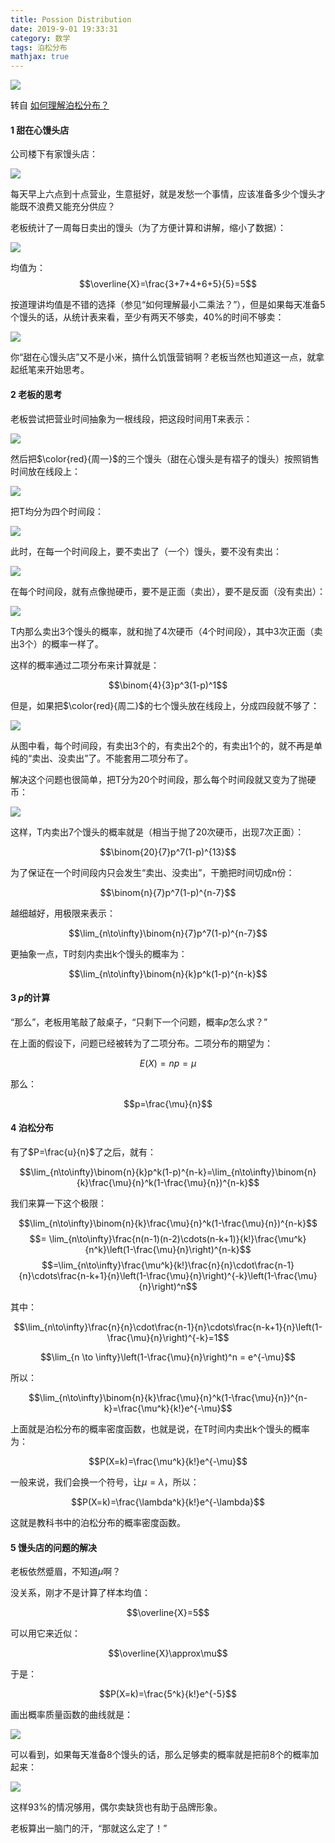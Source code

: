 ```yaml
---
title: Possion Distribution
date: 2019-9-01 19:33:31
category: 数学
tags: 泊松分布
mathjax: true
---
```


![](http://sasnrd.com/wp-content/uploads/2017/08/Poisson_PMF.png)

<!-- more -->

转自 [如何理解泊松分布？](https://www.matongxue.com/madocs/858/)

#### 1 甜在心馒头店
公司楼下有家馒头店：

![](https://img-blog.csdn.net/20180720091046462?watermark/2/text/aHR0cHM6Ly9ibG9nLmNzZG4ubmV0L2NjbnRfMjAxMg==/font/5a6L5L2T/fontsize/400/fill/I0JBQkFCMA==/dissolve/70)

每天早上六点到十点营业，生意挺好，就是发愁一个事情，应该准备多少个馒头才能既不浪费又能充分供应？

老板统计了一周每日卖出的馒头（为了方便计算和讲解，缩小了数据）：


![](https://www.zhihu.com/equation?tex=%5Cbegin%7Barray%7D%7Bc%7Cc%7D%20%5Cqquad%5Cqquad%26%5Cqquad%E9%94%80%E5%94%AE%5Cqquad%5C%5C%5Chline%5Ccolor%7BSkyBlue%7D%7B%E5%91%A8%E4%B8%80%7D%26%203%20%5C%5C%20%5Chline%20%5Ccolor%7Bblue%7D%7B%E5%91%A8%E4%BA%8C%7D%26%207%20%5C%5C%20%5Chline%20%5Ccolor%7Borange%7D%7B%E5%91%A8%E4%B8%89%7D%264%5C%5C%5Chline%20%5Ccolor%7BGoldenrod%7D%7B%E5%91%A8%E5%9B%9B%7D%266%5C%5C%20%5Chline%20%5Ccolor%7Bgreen%7D%7B%E5%91%A8%E4%BA%94%7D%265%5C%5C%5Cend%7Barray%7D%5C%5C)

均值为：
$$\overline{X}=\frac{3+7+4+6+5}{5}=5$$

按道理讲均值是不错的选择（参见“如何理解最小二乘法？”），但是如果每天准备5个馒头的话，从统计表来看，至少有两天不够卖，$40\%$的时间不够卖：


![](https://www.zhihu.com/equation?tex=%5Cbegin%7Barray%7D%7Bc%7Cc%7D%5Cqquad%5Cqquad%26%5Cqquad%E9%94%80%E5%94%AE%5Cqquad%26%5Cquad%E5%A4%87%E8%B4%A7%E4%BA%94%E4%B8%AA%5C%5C%5Chline%5Ccolor%7BSkyBlue%7D%7B%E5%91%A8%E4%B8%80%7D%26%203%20%5C%5C%5Chline%20%5Ccolor%7Bblue%7D%7B%E5%91%A8%E4%BA%8C%7D%26%207%26%5Ccolor%7Bred%7D%7B%E4%B8%8D%E5%A4%9F%7D%20%5C%5C%20%5Chline%20%5Ccolor%7Borange%7D%7B%E5%91%A8%E4%B8%89%7D%264%5C%5C%20%5Chline%20%5Ccolor%7BGoldenrod%7D%7B%E5%91%A8%E5%9B%9B%7D%266%26%5Ccolor%7Bred%7D%7B%E4%B8%8D%E5%A4%9F%7D%5C%5C%5Chline%20%5Ccolor%7Bgreen%7D%7B%E5%91%A8%E4%BA%94%7D%265%5C%5C%5Cend%7Barray%7D%5C%5C)

你“甜在心馒头店”又不是小米，搞什么饥饿营销啊？老板当然也知道这一点，就拿起纸笔来开始思考。

#### 2 老板的思考
老板尝试把营业时间抽象为一根线段，把这段时间用T来表示：

![](https://img-blog.csdn.net/2018072009112033?watermark/2/text/aHR0cHM6Ly9ibG9nLmNzZG4ubmV0L2NjbnRfMjAxMg==/font/5a6L5L2T/fontsize/400/fill/I0JBQkFCMA==/dissolve/70)

然后把$\color{red}{周一}$的三个馒头（甜在心馒头是有褶子的馒头）按照销售时间放在线段上：

![](https://img-blog.csdn.net/20180720091134821?watermark/2/text/aHR0cHM6Ly9ibG9nLmNzZG4ubmV0L2NjbnRfMjAxMg==/font/5a6L5L2T/fontsize/400/fill/I0JBQkFCMA==/dissolve/70)

把T均分为四个时间段：

![](https://img-blog.csdn.net/2018072009114717?watermark/2/text/aHR0cHM6Ly9ibG9nLmNzZG4ubmV0L2NjbnRfMjAxMg==/font/5a6L5L2T/fontsize/400/fill/I0JBQkFCMA==/dissolve/70)

此时，在每一个时间段上，要不卖出了（一个）馒头，要不没有卖出：


![](https://img-blog.csdn.net/20180720091156857?watermark/2/text/aHR0cHM6Ly9ibG9nLmNzZG4ubmV0L2NjbnRfMjAxMg==/font/5a6L5L2T/fontsize/400/fill/I0JBQkFCMA==/dissolve/70)

在每个时间段，就有点像抛硬币，要不是正面（卖出），要不是反面（没有卖出）：

![](https://img-blog.csdn.net/20180720091209939?watermark/2/text/aHR0cHM6Ly9ibG9nLmNzZG4ubmV0L2NjbnRfMjAxMg==/font/5a6L5L2T/fontsize/400/fill/I0JBQkFCMA==/dissolve/70)

T内那么卖出3个馒头的概率，就和抛了4次硬币（4个时间段），其中3次正面（卖出3个）的概率一样了。



这样的概率通过二项分布来计算就是：

$$\binom{4}{3}p^3(1-p)^1$$

但是，如果把$\color{red}{周二}$的七个馒头放在线段上，分成四段就不够了：

![](https://img-blog.csdn.net/2018072009122362?watermark/2/text/aHR0cHM6Ly9ibG9nLmNzZG4ubmV0L2NjbnRfMjAxMg==/font/5a6L5L2T/fontsize/400/fill/I0JBQkFCMA==/dissolve/70)

从图中看，每个时间段，有卖出3个的，有卖出2个的，有卖出1个的，就不再是单纯的“卖出、没卖出”了。不能套用二项分布了。

解决这个问题也很简单，把T分为20个时间段，那么每个时间段就又变为了抛硬币：

![](https://img-blog.csdn.net/20180720091237705?watermark/2/text/aHR0cHM6Ly9ibG9nLmNzZG4ubmV0L2NjbnRfMjAxMg==/font/5a6L5L2T/fontsize/400/fill/I0JBQkFCMA==/dissolve/70)

这样，T内卖出7个馒头的概率就是（相当于抛了20次硬币，出现7次正面）：

$$\binom{20}{7}p^7(1-p)^{13}$$

为了保证在一个时间段内只会发生“卖出、没卖出”，干脆把时间切成n份：

$$\binom{n}{7}p^7(1-p)^{n-7}$$

越细越好，用极限来表示：

$$\lim_{n\to\infty}\binom{n}{7}p^7(1-p)^{n-7}$$

更抽象一点，T时刻内卖出k个馒头的概率为：

$$\lim_{n\to\infty}\binom{n}{k}p^k(1-p)^{n-k}$$

#### 3 $p$的计算
“那么”，老板用笔敲了敲桌子，“只剩下一个问题，概率$p$怎么求？”

在上面的假设下，问题已经被转为了二项分布。二项分布的期望为：

$$E(X)=np=\mu$$

那么：

$$p=\frac{\mu}{n}$$

#### 4 泊松分布
有了$P=\frac{u}{n}$了之后，就有：

$$\lim_{n\to\infty}\binom{n}{k}p^k(1-p)^{n-k}=\lim_{n\to\infty}\binom{n}{k}\frac{\mu}{n}^k(1-\frac{\mu}{n})^{n-k}$$

我们来算一下这个极限：


$$\lim_{n\to\infty}\binom{n}{k}\frac{\mu}{n}^k(1-\frac{\mu}{n})^{n-k}$$
$$= \lim_{n\to\infty}\frac{n(n-1)(n-2)\cdots(n-k+1)}{k!}\frac{\mu^k}{n^k}\left(1-\frac{\mu}{n}\right)^{n-k}$$
$$=\lim_{n\to\infty}\frac{\mu^k}{k!}\frac{n}{n}\cdot\frac{n-1}{n}\cdots\frac{n-k+1}{n}\left(1-\frac{\mu}{n}\right)^{-k}\left(1-\frac{\mu}{n}\right)^n$$

其中：


$$\lim_{n\to\infty}\frac{n}{n}\cdot\frac{n-1}{n}\cdots\frac{n-k+1}{n}\left(1-\frac{\mu}{n}\right)^{-k}=1$$

$$\lim_{n \to \infty}\left(1-\frac{\mu}{n}\right)^n = e^{-\mu}$$

所以：


$$\lim_{n\to\infty}\binom{n}{k}\frac{\mu}{n}^k(1-\frac{\mu}{n})^{n-k}=\frac{\mu^k}{k!}e^{-\mu}$$

上面就是泊松分布的概率密度函数，也就是说，在T时间内卖出k个馒头的概率为：

$$P(X=k)=\frac{\mu^k}{k!}e^{-\mu}$$

一般来说，我们会换一个符号，让$\mu=\lambda$，所以：

$$P(X=k)=\frac{\lambda^k}{k!}e^{-\lambda}$$

这就是教科书中的泊松分布的概率密度函数。

#### 5 馒头店的问题的解决
老板依然蹙眉，不知道$\mu$啊？

没关系，刚才不是计算了样本均值：

$$\overline{X}=5$$

可以用它来近似：

$$\overline{X}\approx\mu$$

于是：

$$P(X=k)=\frac{5^k}{k!}e^{-5}$$

画出概率质量函数的曲线就是：

![](https://img-blog.csdn.net/20180720091300482?watermark/2/text/aHR0cHM6Ly9ibG9nLmNzZG4ubmV0L2NjbnRfMjAxMg==/font/5a6L5L2T/fontsize/400/fill/I0JBQkFCMA==/dissolve/70)

可以看到，如果每天准备8个馒头的话，那么足够卖的概率就是把前8个的概率加起来：

![](https://img-blog.csdn.net/20180720091309679?watermark/2/text/aHR0cHM6Ly9ibG9nLmNzZG4ubmV0L2NjbnRfMjAxMg==/font/5a6L5L2T/fontsize/400/fill/I0JBQkFCMA==/dissolve/70)

这样$93\%$的情况够用，偶尔卖缺货也有助于品牌形象。

老板算出一脑门的汗，“那就这么定了！”

